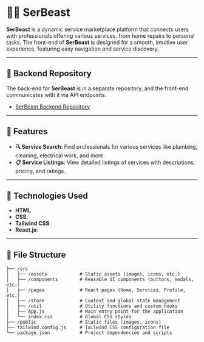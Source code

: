 # 🦸‍♂️ SerBeast

**SerBeast** is a dynamic service marketplace platform that connects users with professionals offering various services, from home repairs to personal tasks. The front-end of **SerBeast** is designed for a smooth, intuitive user experience, featuring easy navigation and service discovery.

---

## 🔗 Backend Repository

The back-end for **SerBeast** is in a separate repository, and the front-end communicates with it via API endpoints.

- [SerBeast Backend Repository](https://github.com/angelobracero/SerBeast_API)

---

## 🌟 Features

- **🔍 Service Search**: Find professionals for various services like plumbing, cleaning, electrical work, and more.
- **📋 Service Listings**: View detailed listings of services with descriptions, pricing, and ratings.

---

## 🚀 Technologies Used

- **HTML**
- **CSS**:
- **Tailwind CSS**:
- **React.js**:

---

## 📂 File Structure

```plaintext
├── /src
│   ├── /assets            # Static assets (images, icons, etc.)
│   ├── /components        # Reusable UI components (buttons, modals, etc.)
│   ├── /pages             # React pages (Home, Services, Profile, etc.)
│   ├── /store             # Context and global state management
│   ├── /util              # Utility functions and custom hooks
│   ├── App.js             # Main entry point for the application
│   └── index.css          # Global CSS styles
├── /public                # Static files (images, icons)
├── tailwind.config.js     # Tailwind CSS configuration file
└── package.json           # Project dependencies and scripts

```
